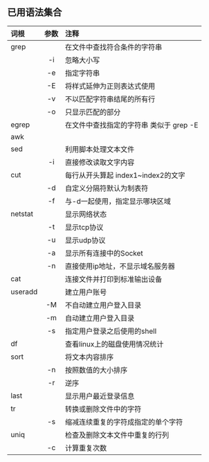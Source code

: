 ## 已用语法集合
| 词根 | 参数 | 注释  
| :--- | :----: | :---- 
| grep | | 在文件中查找符合条件的字符串  
| | -i | 忽略大小写 
| | -e | 指定字符串 
| | -E | 将样式延伸为正则表达式使用
| | -v | 不以匹配字符串结尾的所有行 
| | -o | 只显示匹配的部分
| egrep | | 在文件中查找指定的字符串 类似于 grep -E
| awk | |
| sed | | 利用脚本处理文本文件
| | -i | 直接修改读取文字内容
| cut |  | 每行从开头算起 index1~index2的文字
| | -d | 自定义分隔符默认为制表符
| | -f | 与-d一起使用，指定显示哪块区域 
| netstat | | 显示网络状态
| | -t | 显示tcp协议
| | -u | 显示udp协议
| | -a | 显示所有连接中的Socket
| | -n | 直接使用ip地址，不显示域名服务器 
| cat | | 连接文件并打印到标准输出设备
| useradd | | 建立用户账号
| | -M | 不自动建立用户登入目录 
| | -m | 自动建立用户登入目录 
| | -s | 指定用户登录之后使用的shell  
| df | |查看linux上的磁盘使用情况统计
| sort | | 将文本内容排序
| | -n | 按照数值的大小排序
| | -r | 逆序
| last|  | 显示用户最近登录信息
| tr | | 转换或删除文件中的字符
| | -s | 缩减连续重复的字符成指定的单个字符
| uniq| | 检查及删除文本文件中重复的行列
| | -c | 计算重复次数
